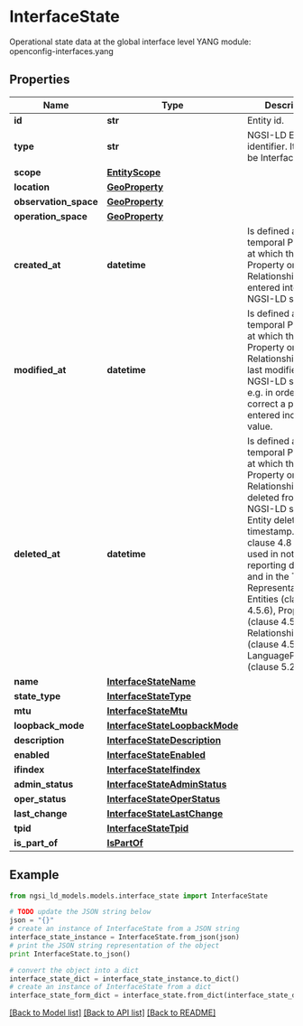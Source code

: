 # InterfaceState

Operational state data at the global interface level  YANG module: openconfig-interfaces.yang 

## Properties

Name | Type | Description | Notes
------------ | ------------- | ------------- | -------------
**id** | **str** | Entity id.  | [optional] 
**type** | **str** | NGSI-LD Entity identifier. It has to be InterfaceState. | [default to 'InterfaceState']
**scope** | [**EntityScope**](EntityScope.md) |  | [optional] 
**location** | [**GeoProperty**](GeoProperty.md) |  | [optional] 
**observation_space** | [**GeoProperty**](GeoProperty.md) |  | [optional] 
**operation_space** | [**GeoProperty**](GeoProperty.md) |  | [optional] 
**created_at** | **datetime** | Is defined as the temporal Property at which the Entity, Property or Relationship was entered into an NGSI-LD system.  | [optional] [readonly] 
**modified_at** | **datetime** | Is defined as the temporal Property at which the Entity, Property or Relationship was last modified in an NGSI-LD system, e.g. in order to correct a previously entered incorrect value.  | [optional] [readonly] 
**deleted_at** | **datetime** | Is defined as the temporal Property at which the Entity, Property or Relationship was deleted from an NGSI-LD system.  Entity deletion timestamp. See clause 4.8 It is only used in notifications reporting deletions and in the Temporal Representation of Entities (clause 4.5.6), Properties (clause 4.5.7), Relationships (clause 4.5.8) and LanguageProperties (clause 5.2.32).  | [optional] [readonly] 
**name** | [**InterfaceStateName**](InterfaceStateName.md) |  | [optional] 
**state_type** | [**InterfaceStateType**](InterfaceStateType.md) |  | 
**mtu** | [**InterfaceStateMtu**](InterfaceStateMtu.md) |  | [optional] 
**loopback_mode** | [**InterfaceStateLoopbackMode**](InterfaceStateLoopbackMode.md) |  | [optional] 
**description** | [**InterfaceStateDescription**](InterfaceStateDescription.md) |  | [optional] 
**enabled** | [**InterfaceStateEnabled**](InterfaceStateEnabled.md) |  | [optional] 
**ifindex** | [**InterfaceStateIfindex**](InterfaceStateIfindex.md) |  | [optional] 
**admin_status** | [**InterfaceStateAdminStatus**](InterfaceStateAdminStatus.md) |  | 
**oper_status** | [**InterfaceStateOperStatus**](InterfaceStateOperStatus.md) |  | 
**last_change** | [**InterfaceStateLastChange**](InterfaceStateLastChange.md) |  | [optional] 
**tpid** | [**InterfaceStateTpid**](InterfaceStateTpid.md) |  | [optional] 
**is_part_of** | [**IsPartOf**](IsPartOf.md) |  | 

## Example

```python
from ngsi_ld_models.models.interface_state import InterfaceState

# TODO update the JSON string below
json = "{}"
# create an instance of InterfaceState from a JSON string
interface_state_instance = InterfaceState.from_json(json)
# print the JSON string representation of the object
print InterfaceState.to_json()

# convert the object into a dict
interface_state_dict = interface_state_instance.to_dict()
# create an instance of InterfaceState from a dict
interface_state_form_dict = interface_state.from_dict(interface_state_dict)
```
[[Back to Model list]](../README.md#documentation-for-models) [[Back to API list]](../README.md#documentation-for-api-endpoints) [[Back to README]](../README.md)


